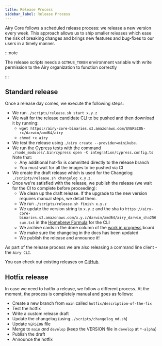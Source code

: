 ```yaml
---
title: Release Process
sidebar_label: Release Process
---
```


Airy Core follows a scheduled release process: we release a new version every
week. This approach allows us to ship smaller releases which ease the risk of
breaking changes and brings new features and bug-fixes to our users in a timely
manner.

:::note

The release scripts needs a `GITHUB_TOKEN` environment variable with write
permission to the Airy organization to function correctly

:::

## Standard release

Once a release day comes, we execute the following steps:

- We run `./scripts/release.sh start x.y.z`
- We wait for the release candidate CLI to be pushed and then download it by running:
  - `wget https://airy-core-binaries.s3.amazonaws.com/$VERSION-rc/darwin/amd64/airy`
  - `chmod +x airy`
- We test the release using `./airy create --provider=minikube`.
- We run the Cypress tests with the command `./node_modules/.bin/cypress open -C integration/cypress.config.ts`
  Note that:
  - Any additional hot-fix is committed directly to the release branch
  - You must wait for all the images to be pushed via CI
- We create the draft release which is used for the Changelog `./scripts/release.sh changelog x.y.z`.
- Once we're satisfied with the release, we publish the release (we wait for the CI to complete before proceeding):
  - We clean up the draft release. If the upgrade to the new version requires manual steps, we detail them.
  - We run `./scripts/release.sh finish x.y.z`
  - We update the version string to `x.y.z` and the sha to `https://airy-core-binaries.s3.amazonaws.com/x.y.z/darwin/amd64/airy_darwin_sha256sum.txt` in the [Homebrew
    Formula](https://github.com/airyhq/homebrew-airy/blob/main/Formula/cli.rb)
    for the CLI
  - We archive cards in the done column of the [work in progress](https://github.com/airyhq/airy/projects/1) board
  - We make sure the changelog in the docs has been updated
  - We publish the release and announce it!

As part of the release process we are also releasing a command line client - the
`Airy CLI`.

You can check out existing releases on
[GitHub](https://github.com/airyhq/airy/releases).

## Hotfix release

In case we need to hotfix a release, we follow a different process. 
At the moment, the process is completely manual and goes as follows:

- Create a new branch from `main` called `hotfix/description-of-the-fix`
- Test the hotfix
- Write a custom release draft
- Update the changelog (using `./scripts/changelog_md.sh`)
- Update `VERSION` file 
- Merge to `main` _and_ `develop` (keep the VERSION file in `develop` at `*-alpha`)
- Publish the draft
- Announce the hotfix
